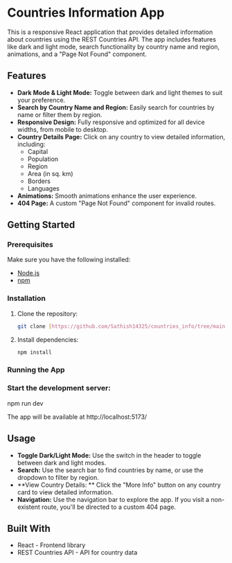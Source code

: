 # Countries Information App

This is a responsive React application that provides detailed information about countries using the REST Countries API. The app includes features like dark and light mode, search functionality by country name and region, animations, and a "Page Not Found" component.

## Features

- **Dark Mode & Light Mode:** Toggle between dark and light themes to suit your preference.
- **Search by Country Name and Region:** Easily search for countries by name or filter them by region.
- **Responsive Design:** Fully responsive and optimized for all device widths, from mobile to desktop.
- **Country Details Page:** Click on any country to view detailed information, including:
  - Capital
  - Population
  - Region
  - Area (in sq. km)
  - Borders
  - Languages
- **Animations:** Smooth animations enhance the user experience.
- **404 Page:** A custom "Page Not Found" component for invalid routes.

## Getting Started

### Prerequisites

Make sure you have the following installed:

- [Node.js](https://nodejs.org/)
- [npm](https://www.npmjs.com/)

### Installation

1. Clone the repository:

   ```bash
   git clone [https://github.com/Sathish14325/countries_info/tree/main]

2. Install dependencies:
   ```bath
   npm install

### Running the App
### Start the development server:

  npm run dev

The app will be available at http://localhost:5173/

## Usage

- **Toggle Dark/Light Mode:** Use the switch in the header to toggle between dark and light modes.
- **Search:** Use the search bar to find countries by name, or use the dropdown to filter by region.
- **View Country Details: ** Click the "More Info" button on any country card to view detailed information.
- **Navigation:** Use the navigation bar to explore the app. If you visit a non-existent route, you'll be directed to a custom 404 page.

## Built With

- React - Frontend library
- REST Countries API - API for country data
